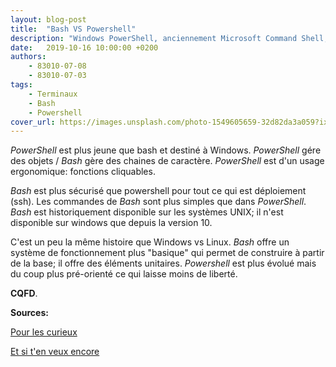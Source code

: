 ```yaml
---
layout: blog-post
title:  "Bash VS Powershell"
description: "Windows PowerShell, anciennement Microsoft Command Shell, nom de code Monad, est une suite logicielle développée par Microsoft qui intègre une interface en ligne de commande, un langage de script nommé PowerShell ainsi qu'un kit de développement.  "
date:   2019-10-16 10:00:00 +0200
authors: 
    - 83010-07-08
    - 83010-07-03
tags: 
    - Terminaux
    - Bash
    - Powershell
cover_url: https://images.unsplash.com/photo-1549605659-32d82da3a059?ixlib=rb-1.2.1&q=80&fm=jpg&crop=entropy&cs=tinysrgb&w=1080&fit=max&ixid=eyJhcHBfaWQiOjExNzczfQ
---
```


*PowerShell* est plus jeune que bash et destiné à Windows.
*PowerShell* gére des objets / *Bash* gère des chaines de caractère.
*PowerShell* est d'un usage ergonomique: fonctions cliquables.

*Bash* est plus sécurisé que powershell pour tout ce qui est déploiement (ssh).
Les commandes de *Bash* sont plus simples que dans *PowerShell*.
*Bash* est historiquement disponible sur les systèmes UNIX; il n'est disponible sur windows que depuis la version 10.

C'est un peu la même histoire que Windows vs Linux.
*Bash* offre un système de fonctionnement plus "basique" qui permet de construire à partir de la base; il offre des éléments unitaires.
*Powershell* est plus évolué mais du coup plus pré-orienté ce qui laisse moins de liberté.

**CQFD**.

__Sources:__

[Pour les curieux](https://www.varonis.com/blog/the-difference-between-bash-and-powershell/)


[Et si t'en veux encore](https://www.educba.com/powershell-vs-bash/)